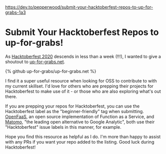 https://dev.to/pepperwood/submit-your-hacktoberfest-repos-to-up-for-grabs-1a3

# Submit Your Hacktoberfest Repos to up-for-grabs!

As [Hacktoberfest 2020](https://hacktoberfest.digitalocean.com/) descends in less than a week (!!!), I wanted to give a shoutout to [up-for-grabs.net](https://up-for-grabs.net/).

{% github up-for-grabs/up-for-grabs.net %}

I find it a super useful resource when looking for OSS to contribute to with my current skillset. I'd love for others who are prepping their projects for Hacktoberfest to make use of it - or those who are also exploring what's out there.

If you are prepping your repos for Hacktoberfest, you can use the Hacktoberfest label as the "beginner-friendly" tag when submitting. [OpenFaaS](https://www.openfaas.com/), an open source implementation of Function as a Service, and [Matomo](https://matomo.org/), "the leading open alternative to Google Analytic", both use their "Hacktoberfest" issue labels in this manner, for example.

Hope you find this resource as helpful as I do. I'm more than happy to assist with any PRs if you want your repo added to the listing. Good luck during Hacktoberfest!
